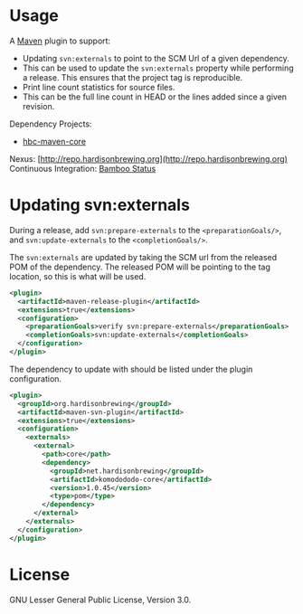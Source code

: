# Usage
A [Maven](http://maven.apache.org/download.html) plugin to support:  
* Updating `svn:externals` to point to the SCM Url of a given dependency.
 * This can be used to update the `svn:externals` property while performing a release. This ensures that the project tag is reproducible.
* Print line count statistics for source files.
 * This can be the full line count in HEAD or the lines added since a given revision.

Dependency Projects:
* [hbc-maven-core](https://github.com/hardisonbrewing/hbc-maven-core)

Nexus: [http://repo.hardisonbrewing.org](http://repo.hardisonbrewing.org)  
Continuous Integration: [Bamboo Status](http://bamboo.hardisonbrewing.org/browse/MVN-SVN)

# Updating svn:externals

During a release, add `svn:prepare-externals` to the `<preparationGoals/>`, and `svn:update-externals` to the `<completionGoals/>`.

The `svn:externals` are updated by taking the SCM url from the released POM of the dependency. The released POM will be pointing to the tag location, so this is what will be used.

```xml
<plugin>
  <artifactId>maven-release-plugin</artifactId>
  <extensions>true</extensions>
  <configuration>
    <preparationGoals>verify svn:prepare-externals</preparationGoals>
    <completionGoals>svn:update-externals</completionGoals>
  </configuration>
</plugin>
```

The dependency to update with should be listed under the plugin configuration.

```xml
<plugin>
  <groupId>org.hardisonbrewing</groupId>
  <artifactId>maven-svn-plugin</artifactId>
  <extensions>true</extensions>
  <configuration>
    <externals>
      <external>
        <path>core</path>
        <dependency>
          <groupId>net.hardisonbrewing</groupId>
          <artifactId>komodododo-core</artifactId>
          <version>1.0.45</version>
          <type>pom</type>
        </dependency>
      </external>
    </externals>
  </configuration>
</plugin>
```

# License
GNU Lesser General Public License, Version 3.0.
